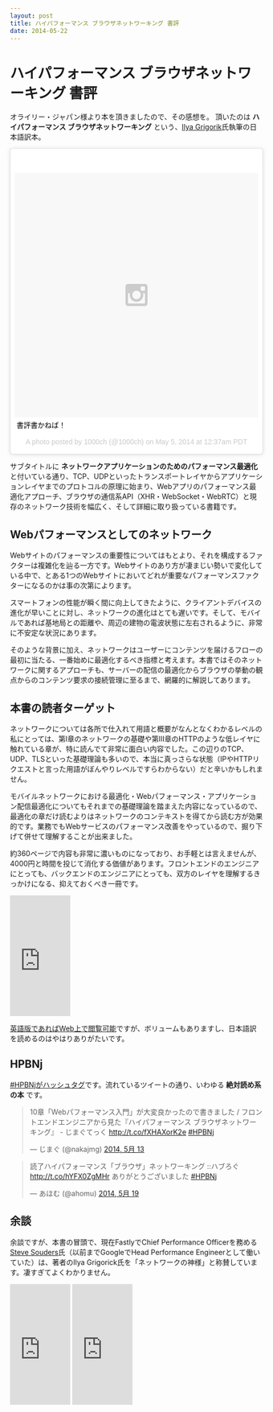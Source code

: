 ```yaml
---
layout: post
title: ハイパフォーマンス ブラウザネットワーキング 書評
date: 2014-05-22
---
```


# ハイパフォーマンス ブラウザネットワーキング 書評

オライリー・ジャパン様より本を頂きましたので、その感想を。
頂いたのは **ハイパフォーマンス ブラウザネットワーキング** という、[Ilya Grigorik](https://www.igvita.com/)氏執筆の日本語訳本。

<blockquote class="instagram-media" data-instgrm-captioned data-instgrm-version="4" style=" background:#FFF; border:0; border-radius:3px; box-shadow:0 0 1px 0 rgba(0,0,0,0.5),0 1px 10px 0 rgba(0,0,0,0.15); margin: 1px; max-width:658px; padding:0; width:99.375%; width:-webkit-calc(100% - 2px); width:calc(100% - 2px);"><div style="padding:8px;"> <div style=" background:#F8F8F8; line-height:0; margin-top:40px; padding:50% 0; text-align:center; width:100%;"> <div style=" background:url(data:image/png;base64,iVBORw0KGgoAAAANSUhEUgAAACwAAAAsCAMAAAApWqozAAAAGFBMVEUiIiI9PT0eHh4gIB4hIBkcHBwcHBwcHBydr+JQAAAACHRSTlMABA4YHyQsM5jtaMwAAADfSURBVDjL7ZVBEgMhCAQBAf//42xcNbpAqakcM0ftUmFAAIBE81IqBJdS3lS6zs3bIpB9WED3YYXFPmHRfT8sgyrCP1x8uEUxLMzNWElFOYCV6mHWWwMzdPEKHlhLw7NWJqkHc4uIZphavDzA2JPzUDsBZziNae2S6owH8xPmX8G7zzgKEOPUoYHvGz1TBCxMkd3kwNVbU0gKHkx+iZILf77IofhrY1nYFnB/lQPb79drWOyJVa/DAvg9B/rLB4cC+Nqgdz/TvBbBnr6GBReqn/nRmDgaQEej7WhonozjF+Y2I/fZou/qAAAAAElFTkSuQmCC); display:block; height:44px; margin:0 auto -44px; position:relative; top:-22px; width:44px;"></div></div> <p style=" margin:8px 0 0 0; padding:0 4px;"> <a href="https://instagram.com/p/n2TErdhp-o/" style=" color:#000; font-family:Arial,sans-serif; font-size:14px; font-style:normal; font-weight:normal; line-height:17px; text-decoration:none; word-wrap:break-word;" target="_top">書評書かねば！</a></p> <p style=" color:#c9c8cd; font-family:Arial,sans-serif; font-size:14px; line-height:17px; margin-bottom:0; margin-top:8px; overflow:hidden; padding:8px 0 7px; text-align:center; text-overflow:ellipsis; white-space:nowrap;">A photo posted by 1000ch (@1000ch) on <time style=" font-family:Arial,sans-serif; font-size:14px; line-height:17px;" datetime="2014-05-11T07:37:03+00:00">May 5, 2014 at 12:37am PDT</time></p></div></blockquote>

サブタイトルに **ネットワークアプリケーションのためのパフォーマンス最適化** と付いている通り、TCP、UDPといったトランスポートレイヤからアプリケーションレイヤまでのプロトコルの原理に始まり、Webアプリのパフォーマンス最適化アプローチ、ブラウザの通信系API（XHR・WebSocket・WebRTC）と現存のネットワーク技術を幅広く、そして詳細に取り扱っている書籍です。

## Webパフォーマンスとしてのネットワーク

Webサイトのパフォーマンスの重要性についてはもとより、それを構成するファクターは複雑化を辿る一方です。Webサイトのあり方が凄まじい勢いで変化している中で、とある1つのWebサイトにおいてどれが重要なパフォーマンスファクターになるのかは事の次第によります。

スマートフォンの性能が瞬く間に向上してきたように、クライアントデバイスの進化が早いことに対し、ネットワークの進化はとても遅いです。そして、モバイルであれば基地局との距離や、周辺の建物の電波状態に左右されるように、非常に不安定な状況にあります。

そのような背景に加え、ネットワークはユーザーにコンテンツを届けるフローの最初に当たる、一番始めに最適化するべき指標と考えます。本書ではそのネットワークに関するアプローチも、サーバーの配信の最適化からブラウザの挙動の観点からのコンテンツ要求の接続管理に至るまで、網羅的に解説してあります。

## 本書の読者ターゲット

ネットワークについては各所で仕入れて用語と概要がなんとなくわかるレベルの私にとっては、第Ⅰ章のネットワークの基礎や第Ⅲ章のHTTPのような低レイヤに触れている章が、特に読んでて非常に面白い内容でした。この辺りのTCP、UDP、TLSといった基礎理論も多いので、本当に真っさらな状態（IPやHTTPリクエストと言った用語がぼんやりレベルですらわからない）だと辛いかもしれません。

モバイルネットワークにおける最適化・Webパフォーマンス・アプリケーション配信最適化についてもそれまでの基礎理論を踏まえた内容になっているので、最適化の章だけ読むよりはネットワークのコンテキストを得てから読む方が効果的です。業務でもWebサービスのパフォーマンス改善をやっているので、掘り下げて併せて理解することが出来ました。

約360ページで内容も非常に濃いものになっており、お手軽とは言えませんが、4000円と時間を投じて消化する価値があります。フロントエンドのエンジニアにとっても、バックエンドのエンジニアにとっても、双方のレイヤを理解するきっかけになる、抑えておくべき一冊です。

<iframe src="http://rcm-fe.amazon-adsystem.com/e/cm?lt1=_blank&bc1=000000&IS2=1&bg1=FFFFFF&fc1=000000&lc1=0000FF&t=1000ch-22&o=9&p=8&l=as1&m=amazon&f=ifr&ref=qf_sp_asin_til&asins=4873116767" style="width:120px;height:240px;" scrolling="no" marginwidth="0" marginheight="0" frameborder="0"></iframe>

[英語版であればWeb上で閲覧可能](http://chimera.labs.oreilly.com/books/1230000000545/index.html)ですが、ボリュームもありますし、日本語訳を読めるのはやはりありがたいです。

## HPBNj

[#HPBNjがハッシュタグ](https://twitter.com/search?q=%23HPBNj)です。流れているツイートの通り、いわゆる **絶対読め系の本** です。

<blockquote class="twitter-tweet" lang="ja"><p>10章「Webパフォーマンス入門」が大変良かったので書きました / フロントエンドエンジニアから見た『ハイパフォーマンス ブラウザネットワーキング』 - じまぐてっく <a href="http://t.co/fXHAXorK2e">http://t.co/fXHAXorK2e</a> <a href="https://twitter.com/search?q=%23HPBNj&amp;src=hash">#HPBNj</a></p>&mdash; じまぐ (@nakajmg) <a href="https://twitter.com/nakajmg/statuses/466031579534331904">2014, 5月 13</a></blockquote>

<blockquote class="twitter-tweet" lang="ja"><p>読了ハイパフォーマンス「ブラウザ」ネットワーキング ::ハブろぐ <a href="http://t.co/hYFX0ZgMHr">http://t.co/hYFX0ZgMHr</a> ありがとうございました <a href="https://twitter.com/search?q=%23HPBNj&amp;src=hash">#HPBNj</a></p>&mdash; あほむ (@ahomu) <a href="https://twitter.com/ahomu/statuses/468274067745681408">2014, 5月 19</a></blockquote>

## 余談

余談ですが、本書の冒頭で、現在FastlyでChief Performance Officerを務める[Steve Souders](http://www.stevesouders.com/)氏（以前までGoogleでHead Performance Engineerとして働いていた）は、著者のIlya Grigorick氏を「ネットワークの神様」と称賛しています。凄すぎてよくわかりません。

<iframe src="http://rcm-fe.amazon-adsystem.com/e/cm?t=1000ch-22&o=9&p=8&l=as1&asins=487311361X&ref=qf_sp_asin_til&fc1=000000&IS2=1&lt1=_blank&m=amazon&lc1=0000FF&bc1=000000&bg1=FFFFFF&f=ifr" style="width:120px;height:240px;" scrolling="no" marginwidth="0" marginheight="0" frameborder="0"></iframe>

<iframe src="http://rcm-fe.amazon-adsystem.com/e/cm?t=1000ch-22&o=9&p=8&l=as1&asins=4873114462&ref=qf_sp_asin_til&fc1=000000&IS2=1&lt1=_blank&m=amazon&lc1=0000FF&bc1=000000&bg1=FFFFFF&f=ifr" style="width:120px;height:240px;" scrolling="no" marginwidth="0" marginheight="0" frameborder="0"></iframe>